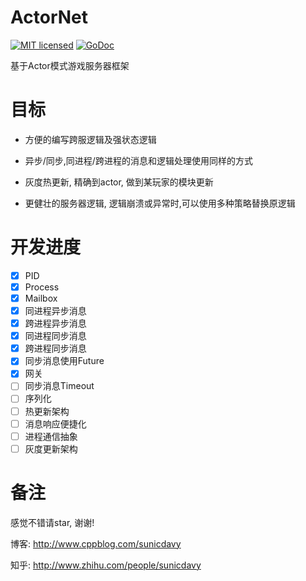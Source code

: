 # ActorNet
[![MIT licensed][11]][12] [![GoDoc][1]][2]

[1]: https://godoc.org/github.com/davyxu/actornet?status.svg
[2]: https://godoc.org/github.com/davyxu/actornet
[11]: https://img.shields.io/badge/license-MIT-blue.svg
[12]: LICENSE

基于Actor模式游戏服务器框架

# 目标

- 方便的编写跨服逻辑及强状态逻辑

- 异步/同步,同进程/跨进程的消息和逻辑处理使用同样的方式

- 灰度热更新, 精确到actor, 做到某玩家的模块更新

- 更健壮的服务器逻辑, 逻辑崩溃或异常时,可以使用多种策略替换原逻辑

# 开发进度
- [x] PID
- [x] Process
- [x] Mailbox
- [x] 同进程异步消息
- [x] 跨进程异步消息
- [x] 同进程同步消息
- [x] 跨进程同步消息
- [x] 同步消息使用Future
- [x] 网关
- [ ] 同步消息Timeout
- [ ] 序列化
- [ ] 热更新架构
- [ ] 消息响应便捷化
- [ ] 进程通信抽象
- [ ] 灰度更新架构

# 备注

感觉不错请star, 谢谢!

博客: http://www.cppblog.com/sunicdavy

知乎: http://www.zhihu.com/people/sunicdavy

